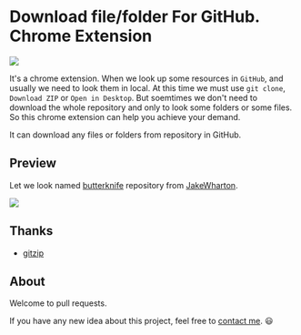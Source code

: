 # Download file/folder For GitHub. Chrome Extension

![](https://raw.githubusercontent.com/onlylemi/res/master/download-any-for-github-icon.png)

It's a chrome extension. When we look up some resources in `GitHub`, and usually we need to look them in local. At this time we must use `git clone`, `Download ZIP` or `Open in Desktop`. But soemtimes we don't need to download the whole repository and only to look some folders or some files. So this chrome extension can help you achieve your demand.

It can download any files or folders from repository in GitHub.

## Preview

Let we look named [butterknife](https://github.com/JakeWharton/butterknife) repository from [JakeWharton](https://github.com/JakeWharton). 

![](https://raw.githubusercontent.com/onlylemi/res/master/download-any-for-github-preview.png)

## Thanks

* [gitzip](https://github.com/KinoLien/gitzip)

## About

Welcome to pull requests.

If you have any new idea about this project, feel free to [contact me](mailto:onlylemi.com@gmial.com). :smiley: